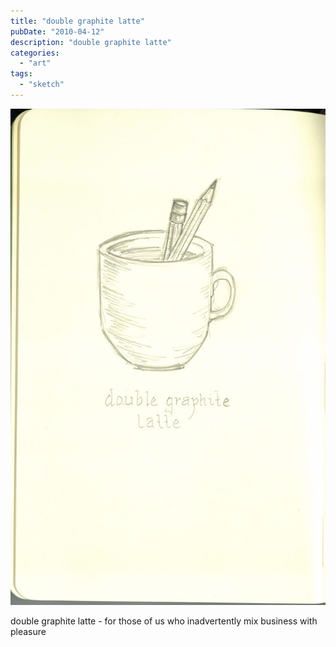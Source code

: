 ```yaml
---
title: "double graphite latte"
pubDate: "2010-04-12"
description: "double graphite latte"
categories:
  - "art"
tags:
  - "sketch"
---
```


![](graphite.jpg)

double graphite latte - for those of us who inadvertently mix business with pleasure
